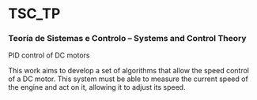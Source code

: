 # TSC_TP
### **Teoría de Sistemas e Controlo – Systems and Control Theory**

PID control of DC motors

This work aims to develop a set of algorithms that allow the speed control of a DC motor. This system must be able to measure the current speed of the engine and act on it, allowing it to adjust its speed.
